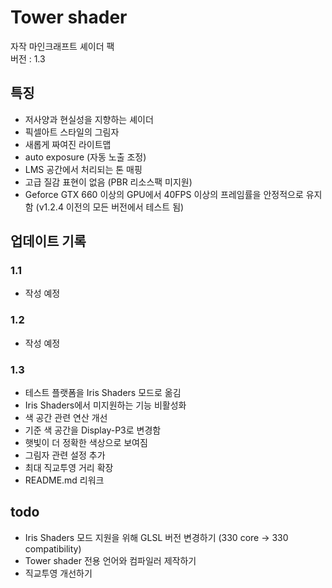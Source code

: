# Tower shader

자작 마인크래프트 셰이더 팩  
버전 : 1.3

## 특징
- 저사양과 현실성을 지향하는 셰이더
- 픽셀아트 스타일의 그림자
- 새롭게 짜여진 라이트맵
- auto exposure (자동 노출 조정)
- LMS 공간에서 처리되는 톤 매핑
- 고급 질감 표현이 없음 (PBR 리소스팩 미지원)
- Geforce GTX 660 이상의 GPU에서 40FPS 이상의 프레임률을 안정적으로 유지함 (v1.2.4 이전의 모든 버전에서 테스트 됨)

## 업데이트 기록

### 1.1
- 작성 예정

### 1.2
- 작성 예정

### 1.3
- 테스트 플랫폼을 Iris Shaders 모드로 옮김
- Iris Shaders에서 미지원하는 기능 비활성화
- 색 공간 관련 연산 개선
- 기준 색 공간을 Display-P3로 변경함
- 햇빛이 더 정확한 색상으로 보여짐
- 그림자 관련 설정 추가
- 최대 직교투영 거리 확장
- README.md 리워크

## todo

- Iris Shaders 모드 지원을 위해 GLSL 버전 변경하기 (330 core -> 330 compatibility)
- Tower shader 전용 언어와 컴파일러 제작하기
- 직교투영 개선하기
